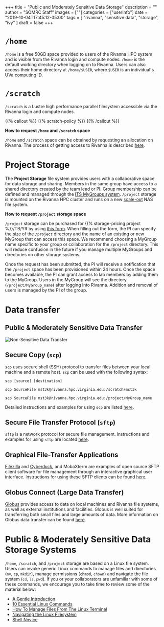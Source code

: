 +++
title = "Public and Moderately Sensitive Data Storage"
description = ""
author = "SOMRC Staff"
images = [""]
categories = ["userinfo"]
date = "2019-10-04T17:45:12-05:00"
tags = [
    "rivanna",
    "sensitive data",
    "storage",
    "ivy"
]
draft = false
+++

# `/home`

`/home` is a free 50GB space provided to users of the Rivanna HPC system and is visible from the Rivanna login and compute nodes. `/home` is the default working directory when logging on to Rivanna. Users can also access their home directory at `/home/$USER`, where `$USER` is an individual's UVa computing ID.

# `/scratch`

`/scratch` is a Lustre high performance parallel filesystem accessible via the Rivanna login and compute nodes.

{{% callout %}}
{{% scratch-policy %}}
{{% /callout %}}


**How to request `/home` and `/scratch` space**

`/home` and `/scratch` space can be obtained by requesting an allocation on Rivanna. The process of getting access to Rivanna is described [here](/userinfo/rivanna/overview/).

# Project Storage

The **Project Storage** file system provides users with a collaborative space for data storage and sharing. Members in the same group have access to a shared directory created by the team lead or PI. Group membership can be defined and managed through the <a href="http://its.virginia.edu/mygroups/" target="_blank">ITS MyGroups system</a>. `/project` storage is mounted on the Rivanna HPC cluster and runs on a new <a href="http://whatis.techtarget.com/definition/scale-out-storage" target="_blank">scale-out</a> NAS file system.

**How to request `/project` storage space**

`/project` storage can be purchased for {{% storage-pricing project %}}/TB/YR by using [this form](https://auth.uvasomrc.io/site/storage.php). When filling out the form, the PI can specify the size of the `/project` directory and the name of an existing or new MyGroup that can access this space. We recommend choosing a MyGroup name specific to your group or collaboration for the `/project` directory. This will reduce confusion in the future if you manage multiple MyGroups and directories on other storage systems.

Once the request has been submitted, the PI will receive a notification that the `/project` space has been provisioned within 24 hours. Once the space becomes available, the PI can grant access to lab members by adding them to the MyGroup. Users in the MyGroup will see the directory (`/project/MyGroup_name`) after logging into Rivanna. Addition and removal of users is managed by the PI of the group.


# Data transfer

## Public & Moderately Sensitive Data Transfer

![Non-Sensitive Data Transfer](/images/storage/storage-nonsecure.jpg)

## Secure Copy (`scp`)

`scp` uses secure shell (SSH) protocol to transfer files between your local machine and a remote host. <code>scp</code> can be used with the following syntax:

```scp [source] [destination]```

```scp SourceFile mst3k@rivanna.hpc.virginia.edu:/scratch/mst3k```

```scp SourceFile mst3k@rivanna.hpc.virginia.edu:/project/MyGroup_name```

Detailed instructions and examples for using `scp` are listed <a href ="/userinfo/rivanna/logintools/cl-data-transfer" target="_blank">here</a>.

## Secure File Transfer Protocol (`sftp`)

`sftp` is a network protocol for secure file management. Instructions and examples for using <code>sftp</code> are located <a href = "/userinfo/rivanna/logintools/cl-data-transfer" target="_blank">here</a>.

## Graphical File-Transfer Applications

<a href="https://filezilla-project.org/" target="_blank">Filezilla</a> and <a href="https://cyberduck.io/" target="_blank">Cyberduck</a>, and <a ref="https://mobaxterm.mobatek.net">MobaXterm</a> are examples of open source SFTP client software for file management through an interactive graphical user interface. Instructions for using these SFTP clients can be found <a href ="/userinfo/rivanna/logintools/graphical-sftp" target="_blank">here</a>.

## Globus Connect (Large Data Transfer)
<p><a href="https://www.globus.org/" target="_blank">Globus</a> provides access to data on local machines and Rivanna file systems, as well as external institutions and facilities. Globus is well suited for transferring both small files and large amounts of data. More information on Globus data transfer can be found <a href ="/userinfo/globus" target="_blank">here</a>.</p>

# Public & Moderately Sensitive Data Storage Systems

`/home`, `/scratch`, and `/project` storage are based on a Linux file system. Users can invoke generic Linux commands to manage files and directories (`mv`, `cp`, `mkdir`), manage permissions (`chmod`, `chown`) and navigate the file system (`cd`, `ls`, `pwd`).  If you or your collaborators are unfamiliar with some of these commands, we encourage you to take time to review some of the material below:

- <a href="https://computers.tutsplus.com/tutorials/navigating-the-terminal-a-gentle-introduction--mac-3855" target="_blank">A Gentle Introduction</a>
- <a href="https://www.lifewire.com/linux-commands-for-navigating-file-system-4027320" target="_blank">10 Essential Linux Commands</a>
- <a href="https://www.howtogeek.com/107808/how-to-manage-files-from-the-linux-terminal-11-commands-you-need-to-know/" target="_blank">How To Manage Files From The Linux Terminal</a>
- <a href="http://www.linuxplanet.com/linuxplanet/tutorials/6666/1" target="_blank">Navigating the Linux Filesystem</a>
- <a href="https://swcarpentry.github.io/shell-novice/" target="_blank">Shell Novice</a>

